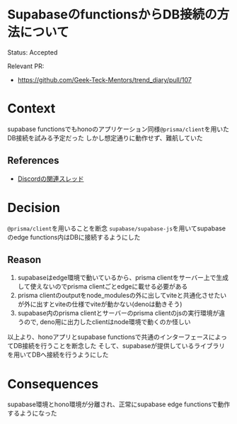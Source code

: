 # SupabaseのfunctionsからDB接続の方法について

Status: Accepted

Relevant PR:
- https://github.com/Geek-Teck-Mentors/trend_diary/pull/107

# Context

supabase functionsでもhonoのアプリケーション同様`@prisma/client`を用いたDB接続を試みる予定だった
しかし想定通りに動作せず、難航していた

## References

- [Discordの関連スレッド](https://discord.com/channels/1126373101832257628/1364249825071206535)

# Decision

`@prisma/client`を用いることを断念
`supabase/supabase-js`を用いてsupabaseのedge functions内はDBに接続するようにした

## Reason

1. supabaseはedge環境で動いているから、prisma clientをサーバー上で生成して使えないのでprisma clientごとedgeに載せる必要がある
2. prisma clientのoutputをnode_modulesの外に出してviteと共通化させたいが外に出すとviteの仕様でviteが動かない(denoは動きそう)
3. supabase内のprisma clientとサーバーのprisma clientのjsの実行環境が違うので, deno用に出力したclientはnode環境で動くのか怪しい

以上より、honoアプリとsupabase functionsで共通のインターフェースによってDB接続を行うことを断念した
そして、supabaseが提供しているライブラリを用いてDBへ接続を行うようにした

# Consequences

supabase環境とhono環境が分離され、正常にsupabase edge functionsで動作するようになった
